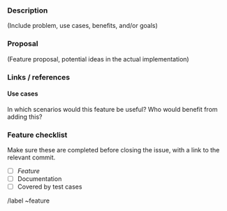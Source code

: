 <!--
SPDX-FileCopyrightText: 2017-2022 CERN and the Allpix Squared authors
SPDX-License-Identifier: CC-BY-4.0
-->

### Description

(Include problem, use cases, benefits, and/or goals)

### Proposal

(Feature proposal, potential ideas in the actual implementation)

### Links / references

#### Use cases

In which scenarios would this feature be useful? Who would benefit from adding this?

### Feature checklist

Make sure these are completed before closing the issue,
with a link to the relevant commit.

- [ ] *Feature*
- [ ] Documentation
- [ ] Covered by test cases

/label ~feature
